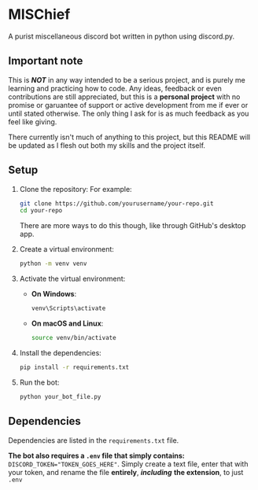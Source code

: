 # MISChief
A purist miscellaneous discord bot written in python using discord.py.


## Important note
This is ***NOT*** in any way intended to be a serious project, and is purely me learning and practicing how to code. Any ideas, feedback or even contributions are still appreciated, but this is a **personal project** with no promise or garuantee of support or active development from me if ever or until stated otherwise. The only thing I ask for is as much feedback as you feel like giving.

There currently isn't much of anything to this project, but this README will be updated as I flesh out both my skills and the project itself.

## Setup

1. Clone the repository:
    For example:
    ```sh
    git clone https://github.com/yourusername/your-repo.git
    cd your-repo
    ```
    There are more ways to do this though, like through GitHub's desktop app.

2. Create a virtual environment:
    ```sh
    python -m venv venv
    ```

3. Activate the virtual environment:

    - **On Windows**:
        ```sh
        venv\Scripts\activate
        ```
    - **On macOS and Linux**:
        ```sh
        source venv/bin/activate
        ```

4. Install the dependencies:
    ```sh
    pip install -r requirements.txt
    ```

5. Run the bot:
    ```sh
    python your_bot_file.py
    ```

## Dependencies

Dependencies are listed in the `requirements.txt` file.

**The bot also requires a `.env` file that simply contains:** `DISCORD_TOKEN="TOKEN_GOES_HERE"`. Simply create a text file, enter that with your token, and rename the file **entirely**, ***including*** **the extension**, to just `.env`